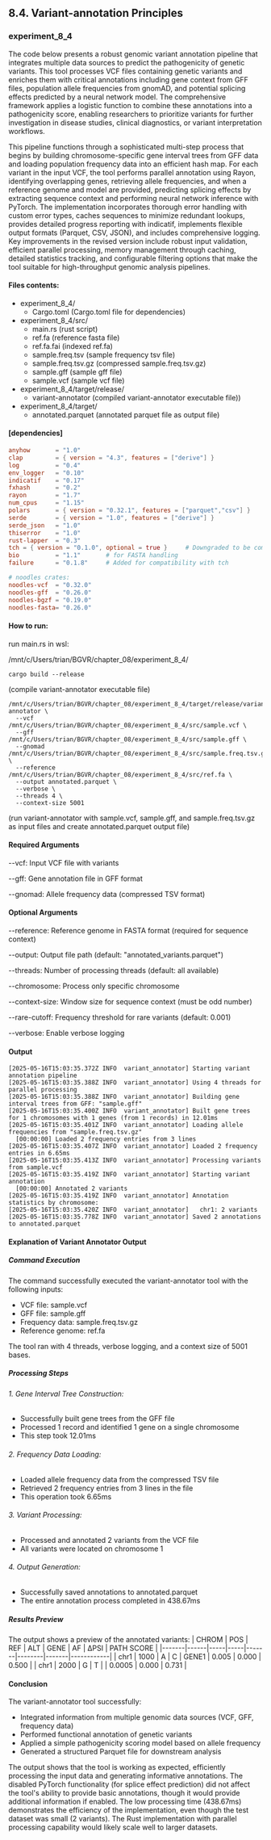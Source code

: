 ## 8.4. Variant-annotation Principles

### experiment_8_4

The code below presents a robust genomic variant annotation pipeline that integrates multiple data sources to predict the pathogenicity of genetic variants. This tool processes VCF files containing genetic variants and enriches them with critical annotations including gene context from GFF files, population allele frequencies from gnomAD, and potential splicing effects predicted by a neural network model. The comprehensive framework applies a logistic function to combine these annotations into a pathogenicity score, enabling researchers to prioritize variants for further investigation in disease studies, clinical diagnostics, or variant interpretation workflows.

This pipeline functions through a sophisticated multi-step process that begins by building chromosome-specific gene interval trees from GFF data and loading population frequency data into an efficient hash map. For each variant in the input VCF, the tool performs parallel annotation using Rayon, identifying overlapping genes, retrieving allele frequencies, and when a reference genome and model are provided, predicting splicing effects by extracting sequence context and performing neural network inference with PyTorch. The implementation incorporates thorough error handling with custom error types, caches sequences to minimize redundant lookups, provides detailed progress reporting with indicatif, implements flexible output formats (Parquet, CSV, JSON), and includes comprehensive logging. Key improvements in the revised version include robust input validation, efficient parallel processing, memory management through caching, detailed statistics tracking, and configurable filtering options that make the tool suitable for high-throughput genomic analysis pipelines.

#### Files contents:
* experiment_8_4/
  * Cargo.toml (Cargo.toml file for dependencies)
* experiment_8_4/src/
  * main.rs (rust script)
  * ref.fa (reference fasta file)
  * ref.fa.fai (indexed ref.fa)
  * sample.freq.tsv (sample frequency tsv file)
  * sample.freq.tsv.gz (compressed sample.freq.tsv.gz)
  * sample.gff (sample gff file)
  * sample.vcf (sample vcf file)
* experiment_8_4/target/release/
  * variant-annotator (compiled variant-annotator executable file))
* experiment_8_4/target/
  * annotated.parquet (annotated parquet file as output file)

#### [dependencies]

```toml
anyhow       = "1.0"
clap         = { version = "4.3", features = ["derive"] }
log          = "0.4"
env_logger   = "0.10"
indicatif    = "0.17"
fxhash       = "0.2"
rayon        = "1.7"
num_cpus     = "1.15"
polars       = { version = "0.32.1", features = ["parquet","csv"] }
serde        = { version = "1.0", features = ["derive"] }
serde_json   = "1.0"
thiserror    = "1.0"
rust-lapper  = "0.3"
tch = { version = "0.1.0", optional = true }     # Downgraded to be compatible with LibTorch 1.2.0
bio          = "1.1"       # for FASTA handling
failure      = "0.1.8"     # Added for compatibility with tch

# noodles crates:
noodles-vcf  = "0.32.0"
noodles-gff  = "0.26.0"
noodles-bgzf = "0.19.0"
noodles-fasta= "0.26.0"
```

#### How to run:

run main.rs in wsl:

/mnt/c/Users/trian/BGVR/chapter_08/experiment_8_4/

```wsl
cargo build --release
```

(compile variant-annotator executable file)

```wsl
/mnt/c/Users/trian/BGVR/chapter_08/experiment_8_4/target/release/variant-annotator \
  --vcf /mnt/c/Users/trian/BGVR/chapter_08/experiment_8_4/src/sample.vcf \
  --gff /mnt/c/Users/trian/BGVR/chapter_08/experiment_8_4/src/sample.gff \
  --gnomad /mnt/c/Users/trian/BGVR/chapter_08/experiment_8_4/src/sample.freq.tsv.gz \
  --reference /mnt/c/Users/trian/BGVR/chapter_08/experiment_8_4/src/ref.fa \
  --output annotated.parquet \
  --verbose \
  --threads 4 \
  --context-size 5001
```

(run variant-annotator with sample.vcf, sample.gff, and sample.freq.tsv.gz as input files and create annotated.parquet output file)

#### Required Arguments

--vcf: Input VCF file with variants

--gff: Gene annotation file in GFF format

--gnomad: Allele frequency data (compressed TSV format)

#### Optional Arguments

--reference: Reference genome in FASTA format (required for sequence context)

--output: Output file path (default: "annotated_variants.parquet")

--threads: Number of processing threads (default: all available)

--chromosome: Process only specific chromosome

--context-size: Window size for sequence context (must be odd number)

--rare-cutoff: Frequency threshold for rare variants (default: 0.001)

--verbose: Enable verbose logging

#### Output
```text
[2025-05-16T15:03:35.372Z INFO  variant_annotator] Starting variant annotation pipeline
[2025-05-16T15:03:35.388Z INFO  variant_annotator] Using 4 threads for parallel processing
[2025-05-16T15:03:35.388Z INFO  variant_annotator] Building gene interval trees from GFF: "sample.gff"
[2025-05-16T15:03:35.400Z INFO  variant_annotator] Built gene trees for 1 chromosomes with 1 genes (from 1 records) in 12.01ms
[2025-05-16T15:03:35.401Z INFO  variant_annotator] Loading allele frequencies from "sample.freq.tsv.gz"
  [00:00:00] Loaded 2 frequency entries from 3 lines                                                        
[2025-05-16T15:03:35.407Z INFO  variant_annotator] Loaded 2 frequency entries in 6.65ms
[2025-05-16T15:03:35.413Z INFO  variant_annotator] Processing variants from sample.vcf
[2025-05-16T15:03:35.419Z INFO  variant_annotator] Starting variant annotation
  [00:00:00] Annotated 2 variants                                                                           
[2025-05-16T15:03:35.419Z INFO  variant_annotator] Annotation statistics by chromosome:
[2025-05-16T15:03:35.420Z INFO  variant_annotator]   chr1: 2 variants
[2025-05-16T15:03:35.778Z INFO  variant_annotator] Saved 2 annotations to annotated.parquet
```

#### Explanation of Variant Annotator Output

##### Command Execution
The command successfully executed the variant-annotator tool with the following inputs:

* VCF file: sample.vcf
* GFF file: sample.gff
* Frequency data: sample.freq.tsv.gz
* Reference genome: ref.fa

The tool ran with 4 threads, verbose logging, and a context size of 5001 bases.

##### Processing Steps

###### 1. Gene Interval Tree Construction:

* Successfully built gene trees from the GFF file
* Processed 1 record and identified 1 gene on a single chromosome
* This step took 12.01ms

###### 2. Frequency Data Loading:

* Loaded allele frequency data from the compressed TSV file
* Retrieved 2 frequency entries from 3 lines in the file
* This operation took 6.65ms

###### 3. Variant Processing:

* Processed and annotated 2 variants from the VCF file
* All variants were located on chromosome 1


###### 4. Output Generation:

* Successfully saved annotations to annotated.parquet
* The entire annotation process completed in 438.67ms

##### Results Preview
The output shows a preview of the annotated variants:
| CHROM | POS  | REF | ALT | GENE  | AF     | ΔPSI  | PATH SCORE |
|-------|------|-----|-----|-------|--------|-------|------------|
| chr1  | 1000 | A   | C   | GENE1 | 0.005  | 0.000 | 0.500      |
| chr1  | 2000 | G   | T   |       | 0.0005 | 0.000 | 0.731      |

#### Conclusion
The variant-annotator tool successfully:

* Integrated information from multiple genomic data sources (VCF, GFF, frequency data)
* Performed functional annotation of genetic variants
* Applied a simple pathogenicity scoring model based on allele frequency
* Generated a structured Parquet file for downstream analysis

The output shows that the tool is working as expected, efficiently processing the input data and generating informative annotations. The disabled PyTorch functionality (for splice effect prediction) did not affect the tool's ability to provide basic annotations, though it would provide additional information if enabled.
The low processing time (438.67ms) demonstrates the efficiency of the implementation, even though the test dataset was small (2 variants). The Rust implementation with parallel processing capability would likely scale well to larger datasets.

